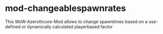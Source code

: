 # mod-changeablespawnrates
This WoW-Azerothcore-Mod allows to change spawntimes based on a use-defined or dynamically calculated playerbased factor
